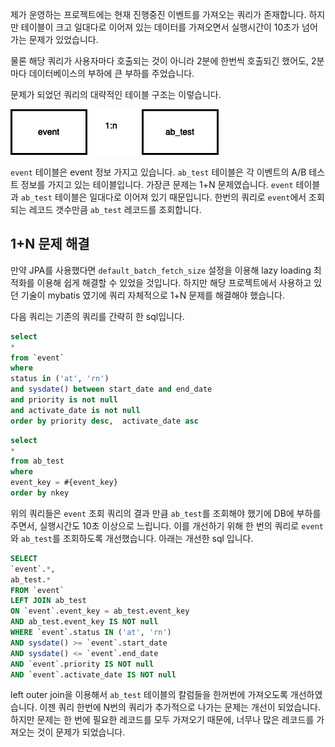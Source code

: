 제가 운영하는 프로젝트에는 현재 진행중진 이벤트를 가져오는 쿼리가 존재합니다. 하지만 테이블이 크고 일대다로 이어져 있는 데이터를 가져오면서 실행시간이 10초가 넘어가는 문제가 있었습니다. 

물론 해당 쿼리가 사용자마다 호출되는 것이 아니라 2분에 한번씩 호출되긴 했어도, 2분 마다 데이터베이스의 부하에 큰 부하를 주었습니다. 

문제가 되었던 쿼리의 대략적인 테이블 구조는 이렇습니다. 

![img.png](img.png)

```event``` 테이블은 event 정보 가지고 있습니다.
```ab_test``` 테이블은 각 이벤트의 A/B 테스트 정보를 가지고 있는 테이블입니다.
가장큰 문제는 1+N 문제였습니다. ```event``` 테이블과 ```ab_test``` 테이블은 일대다로 이어져 있기 때문입니다. 한번의 쿼리로 ```event```에서 조회되는 레코드 갯수만큼 ```ab_test``` 레코드를 조회합니다.

## 1+N 문제 해결 
만약 JPA를 사용했다면 ```default_batch_fetch_size``` 설정을 이용해 lazy loading 최적화를 이용해 쉽게 해결할 수 있었을 것입니다. 
하지만 해당  프로젝트에서 사용하고 있던 기술이 mybatis 였기에 쿼리 자체적으로 1+N 문제를 해결해야 했습니다.     

다음 쿼리는 기존의 쿼리를 간략히 한 sql입니다. 
```sql
select
*
from `event`
where
status in ('at', 'rn')
and sysdate() between start_date and end_date
and priority is not null
and activate_date is not null
order by priority desc,  activate_date asc
```

```sql
select
*
from ab_test
where
event_key = #{event_key}
order by nkey
```

위의 쿼리들은 ```event``` 조회 쿼리의 결과 만큼 ```ab_test```를 조회해야 했기에 DB에 부하를 주면서, 실행시간도 10초 이상으로 느립니다. 
이를 개선하기 위해 한 번의 쿼리로 ```event```와 ```ab_test```를 조회하도록 개선했습니다.
아래는 개선한 sql 입니다. 

```sql
SELECT 
`event`.*,
ab_test.*
FROM `event`
LEFT JOIN ab_test
ON `event`.event_key = ab_test.event_key
AND ab_test.event_key IS NOT null
WHERE `event`.status IN ('at', 'rn')
AND sysdate() >= `event`.start_date
AND sysdate() <= `event`.end_date
AND `event`.priority IS NOT null
AND `event`.activate_date IS NOT null
```

left outer join을 이용해서 ```ab_test``` 테이블의 칼럼들을 한꺼번에 가져오도록 개선하였습니다. 이젠 쿼리 한번에 N번의 쿼리가 추가적으로 나가는 문제는 개선이 되었습니다.
하지만 문제는 한 번에 필요한 레코드를 모두 가져오기 때문에, 너무나 많은 레코드를 가져오는 것이 문제가 되었습니다. 





